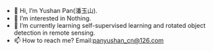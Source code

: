 - 👋 Hi, I’m Yushan Pan(潘玉山).
- 👀 I’m interested in Nothing.
- 🌱 I’m currently learning self-supervised learning and rotated object detection in remote sensing. 
- 📫 How to reach me? Email:panyushan_cn@126.com

<!---
panyushan-cn/panyushan-cn is a ✨ special ✨ repository because its `README.md` (this file) appears on your GitHub profile.
You can click the Preview link to take a look at your changes.
--->
